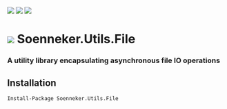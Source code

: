 [![](https://img.shields.io/nuget/v/Soenneker.Utils.File.svg?style=for-the-badge)](https://www.nuget.org/packages/Soenneker.Utils.File/)
[![](https://img.shields.io/github/actions/workflow/status/soenneker/soenneker.utils.file/main.yml?style=for-the-badge)](https://github.com/soenneker/soenneker.utils.file/actions/workflows/main.yml)
[![](https://img.shields.io/nuget/dt/Soenneker.Utils.File.svg?style=for-the-badge)](https://www.nuget.org/packages/Soenneker.Utils.File/)

# ![](https://user-images.githubusercontent.com/4441470/224455560-91ed3ee7-f510-4041-a8d2-3fc093025112.png) Soenneker.Utils.File
### A utility library encapsulating asynchronous file IO operations

## Installation

```
Install-Package Soenneker.Utils.File
```